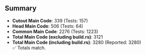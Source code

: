 ## Summary

- **Cutout Main Code**: 339 (Tests: 157)  
- **Head Main Code**: 506 (Tests: 64)  
- **Common Main Code**: 2276 (Tests: 1223)  
- **Total Main Code (excluding build.rs)**: 3121  
- **Total Main Code (including build.rs)**: 3280 (Reported: 3280)  
✅ Totals match.
